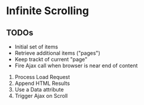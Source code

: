 # Infinite Scrolling

## TODOs

* Initial set of items
* Retrieve additional items ("pages")
* Keep trackt of current "page"
* Fire Ajax call when browser is near end of content

1. Process Load Request
2. Append HTML Results
3. Use a Data attribute
4. Trigger Ajax on Scroll
